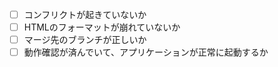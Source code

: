 - [ ] コンフリクトが起きていないか
- [ ] HTMLのフォーマットが崩れていないか
- [ ] マージ先のブランチが正しいか
- [ ] 動作確認が済んでいて、アプリケーションが正常に起動するか
